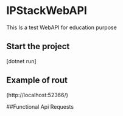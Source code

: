 # IPStackWebAPI
This Is a test WebAPI for education purpose

## Start the project 
[dotnet run] 

## Example of rout
(http://localhost:52366/)

##Functional Api Requests
